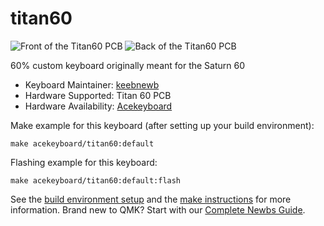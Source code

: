 # titan60

![Front of the Titan60 PCB](https://i.imgur.com/LaPzdRl.png)
![Back of the Titan60 PCB](https://i.imgur.com/nbineBj.png)

60% custom keyboard originally meant for the Saturn 60

* Keyboard Maintainer: [keebnewb](https://github.com/thompson-ele)
* Hardware Supported: Titan 60 PCB
* Hardware Availability: [Acekeyboard](https://acekeyboard.co/)

Make example for this keyboard (after setting up your build environment):

    make acekeyboard/titan60:default

Flashing example for this keyboard:

    make acekeyboard/titan60:default:flash

See the [build environment setup](https://docs.qmk.fm/#/getting_started_build_tools) and the [make instructions](https://docs.qmk.fm/#/getting_started_make_guide) for more information. Brand new to QMK? Start with our [Complete Newbs Guide](https://docs.qmk.fm/#/newbs).
